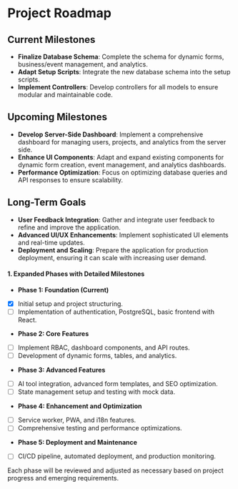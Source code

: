 # Project Roadmap

## Current Milestones
- **Finalize Database Schema**: Complete the schema for dynamic forms, business/event management, and analytics.
- **Adapt Setup Scripts**: Integrate the new database schema into the setup scripts.
- **Implement Controllers**: Develop controllers for all models to ensure modular and maintainable code.

## Upcoming Milestones
- **Develop Server-Side Dashboard**: Implement a comprehensive dashboard for managing users, projects, and analytics from the server side.
- **Enhance UI Components**: Adapt and expand existing components for dynamic form creation, event management, and analytics dashboards.
- **Performance Optimization**: Focus on optimizing database queries and API responses to ensure scalability.

## Long-Term Goals
- **User Feedback Integration**: Gather and integrate user feedback to refine and improve the application.
- **Advanced UI/UX Enhancements**: Implement sophisticated UI elements and real-time updates.
- **Deployment and Scaling**: Prepare the application for production deployment, ensuring it can scale with increasing user demand.

#### **1. Expanded Phases with Detailed Milestones**

- **Phase 1: Foundation (Current)**
- [x] Initial setup and project structuring.
- [ ] Implementation of authentication, PostgreSQL, basic frontend with React.

- **Phase 2: Core Features**
- [ ] Implement RBAC, dashboard components, and API routes.
- [ ] Development of dynamic forms, tables, and analytics.

- **Phase 3: Advanced Features**
- [ ] AI tool integration, advanced form templates, and SEO optimization.
- [ ] State management setup and testing with mock data.

- **Phase 4: Enhancement and Optimization**
- [ ] Service worker, PWA, and i18n features.
- [ ] Comprehensive testing and performance optimizations.

- **Phase 5: Deployment and Maintenance**
- [ ] CI/CD pipeline, automated deployment, and production monitoring.

Each phase will be reviewed and adjusted as necessary based on project progress and emerging requirements.

